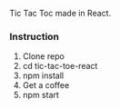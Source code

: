 Tic Tac Toc made in React.

### Instruction

1. Clone repo
2. cd tic-tac-toe-react
3. npm install
4. Get a coffee
5. npm start